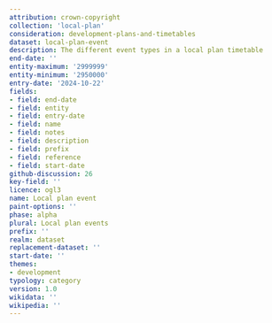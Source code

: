 ```yaml
---
attribution: crown-copyright
collection: 'local-plan'
consideration: development-plans-and-timetables
dataset: local-plan-event
description: The different event types in a local plan timetable
end-date: ''
entity-maximum: '2999999'
entity-minimum: '2950000'
entry-date: '2024-10-22'
fields:
- field: end-date
- field: entity
- field: entry-date
- field: name
- field: notes
- field: description
- field: prefix
- field: reference
- field: start-date
github-discussion: 26
key-field: ''
licence: ogl3
name: Local plan event
paint-options: ''
phase: alpha
plural: Local plan events
prefix: ''
realm: dataset
replacement-dataset: ''
start-date: ''
themes:
- development
typology: category
version: 1.0
wikidata: ''
wikipedia: ''
---
```

